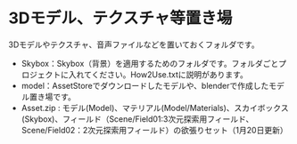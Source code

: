 ﻿3Dモデル、テクスチャ等置き場
=====


3Dモデルやテクスチャ、音声ファイルなどを置いておくフォルダです。

- Skybox：Skybox（背景）を適用するためのフォルダです。フォルダごとプロジェクトに入れてください。How2Use.txtに説明があります。
- model：AssetStoreでダウンロードしたモデルや、blenderで作成したモデル置き場です。
- Asset.zip : モデル(Model)、マテリアル(Model/Materials)、スカイボックス(Skybox)、フィールド（Scene/Field01:3次元探索用フィールド、Scene/Field02：2次元探索用フィールド）の欲張りセット（1月20日更新）　
